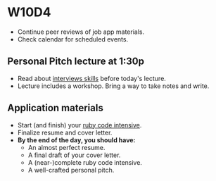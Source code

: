 # W10D4
* Continue peer reviews of job app materials.
* Check calendar for scheduled events.

## Personal Pitch lecture at 1:30p
* Read about [interviews skills][personal-pitch] before today's lecture.  
* Lecture includes a workshop. Bring a way to take notes and write.

## Application materials
* Start (and finish) your [ruby code intensive][ruby-project].
* Finalize resume and cover letter.
* **By the end of the day, you should have:**
  * An almost perfect resume.
  * A final draft of your cover letter.
  * A (near-)complete ruby code intensive.
  * A well-crafted personal pitch.

[ruby-project]: https://github.com/appacademy/job-search-curriculum/blob/master/self-presentation/code_intensive.md
[personal-pitch]: ../self-presentation/personal-pitch.md
